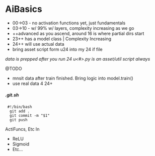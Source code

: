# AiBasics
* 00->03 - no activation functions yet, just fundamentals
* 03->10 - w/ 99% w/ layers, complexity increasing as we go
* ++advanced as you ascend, around 16 is where partial dirs start
* 23++ has a model class | Complexity Increasing
* 24++ will use actual data
* bring asset script form u24 into my 24 if file


_data is prepped after you run 24_
_u<#>.py is an asset/util script always_




@TODO 
 - mnsit data after train finished. Bring logic into model.train()   
 - use real data 4 24+






##### .git.sh
```
 #!/bin/bash
  git add .
  git commit -m "$1"
  git push
```

ActiFuncs, Etc  In
* ReLU
* Sigmoid
* Etc...

